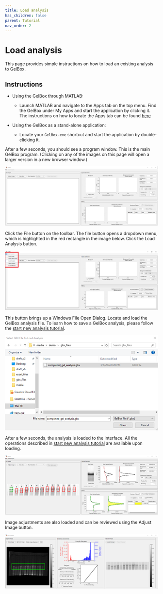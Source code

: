 ```yaml
---
title: Load analysis
has_children: false
parent: Tutorial
nav_order: 2
---
```


# Load analysis

This page provides simple instructions on how to load an existing analysis to GelBox.

## Instructions

+ Using the GelBox through MATLAB:
    - Launch MATLAB and navigate to the Apps tab on the top menu. Find the GelBox under My Apps and start the application by clicking it. The instructions on how to locate the Apps tab can be found [here](../../installation/installing_matlab_app/installing_matlab_app.html)

+ Using the GelBox as a stand-alone application:
    - Locate your `GelBox.exe` shortcut and start the application by double-clicking it.

After a few seconds, you should see a program window. This is the main GelBox program. (Clicking on any of the images on this page will open a larger version in a new browser window.)

<a href="media/startup_window.png" target="_blank">![Startup window](media/startup_window.png)</a>

Click the File button on the toolbar. The file button opens a dropdown menu, which is highlighted in the red rectangle in the image below. Click the Load Analysis button.

<a href="media/load_file_button.png" target="_blank">![Load file button](media/load_file_button.png)</a>

This button brings up a Windows File Open Dialog. Locate and load the GelBox analysis file. To learn how to save a GelBox analysis, please follow the [start new analysis tutorial](../start_new_analysis/start_new_analysis.html).

<a href="media/load_analysis.PNG" target="_blank">![Load analysis](media/load_analysis.PNG)</a>

After a few seconds, the analysis is loaded to the interface. All the operations described in [start new analysis tutorial](../start_new_analysis/start_new_analysis.html) are available upon loading.

<a href="media/loaded_analysis.png" target="_blank">![Loaded analysis](media/loaded_analysis.png)</a>

Image adjustments are also loaded and can be reviewed using the Adjust Image button.

<a href="media/loaded_image_adjustments.png" target="_blank">![Loaded image_adjustments](media/loaded_image_adjustments.png)</a>